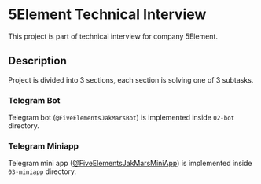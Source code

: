 # 5Element Technical Interview

This project is part of technical interview for company 5Element.

## Description

Project is divided into 3 sections, each section is solving one of 3 subtasks.

### Telegram Bot

Telegram bot (`@FiveElementsJakMarsBot`) is implemented inside `02-bot` directory.

### Telegram Miniapp
Telegram mini app ([@FiveElementsJakMarsMiniApp](https://t.me/FiveElementsJakMarsBot/FiveElementsJakMarsMiniApp)) is implemented inside `03-miniapp` directory.